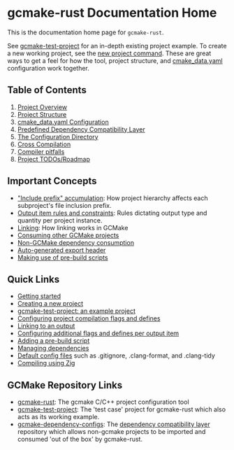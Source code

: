 # gcmake-rust Documentation Home

This is the documentation home page for `gcmake-rust`.

See [gcmake-test-project](https://github.com/scupit/gcmake-test-project) for an in-depth existing
project example. To create a new working project, see the [new project command](overview.md#common-uses).
These are great ways to get a feel for how the tool, project structure, and [cmake_data.yaml](cmake_data.md)
configuration work together.

## Table of Contents

1. [Project Overview](overview.md)
2. [Project Structure](project_structure.md)
3. [cmake_data.yaml Configuration](cmake_data_config/cmake_data.md)
4. [Predefined Dependency Compatibility Layer](predefined_dependency_doc.md)
5. [The Configuration Directory](tool_configuration_directory.md)
6. [Cross Compilation](cross_compilation.md)
7. [Compiler pitfalls](pitfall_list.md)
8. [Project TODOs/Roadmap](TODO.md)

## Important Concepts

- ["Include prefix" accumulation](cmake_data_config/subproject_config.md#include-prefix-accumulation):
  How project hierarchy affects each subproject's file inclusion prefix.
- [Output item rules and constraints](cmake_data_config/properties/output.md#general-output-rules):
  Rules dictating output type and quantity per project instance.
- [Linking](cmake_data_config/linking.md): How linking works in GCMake
- [Consuming other GCMake projects](cmake_data_config/properties/properties_list.md#gcmakedependencies)
- [Non-GCMake dependency consumption](cmake_data_config/properties/properties_list.md#predefineddependencies)
- [Auto-generated export header](cmake_data_config/auto_generated_export_macro_header.md)
- [Making use of pre-build scripts](pre_build_scripts.md)

## Quick Links

- [Getting started](overview.md#suggestions)
- [Creating a new project](overview.md#common-uses)
- [gcmake-test-project: an example project](/gcmake-test-project/)
- [Configuring project compilation flags and defines](cmake_data_config/properties/build_configs.md)
- [Linking to an output](cmake_data_config/properties/output.md#link)
- [Configuring additional flags and defines per output item](cmake_data_config/properties/output.md#buildconfig)
- [Adding a pre-build script](cmake_data_config/properties/properties_list.md#prebuildconfig)
- [Managing dependencies](cmake_data_config/properties/properties_list.md#predefineddependencies)
- [Default config files](the_configuration_directory.md#manual-configuration) such as .gitignore, .clang-format, and .clang-tidy
- [Compiling using Zig](compile_using_zig.md)

## GCMake Repository Links

- [gcmake-rust](https://github.com/scupit/gcmake-rust): The gcmake C/C++ project configuration tool
- [gcmake-test-project](https://github.com/scupit/gcmake-test-project): The 'test case' project for
    gcmake-rust which also acts as its working example.
- [gcmake-dependency-configs](https://github.com/scupit/gcmake-dependency-configs): The
    [dependency compatibility layer](predefined_dependency_doc.md) repository which allows non-gcmake
    projects to be imported and consumed 'out of the box' by gcmake-rust.
